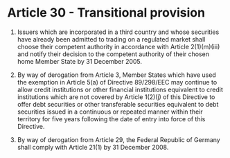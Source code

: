 # Article 30 - Transitional provision


1. Issuers which are incorporated in a third country and whose securities have already been admitted to trading on a regulated market shall choose their competent authority in accordance with Article 2(1)(m)(iii) and notify their decision to the competent authority of their chosen home Member State by 31 December 2005.

2. By way of derogation from Article 3, Member States which have used the exemption in Article 5(a) of Directive 89/298/EEC may continue to allow credit institutions or other financial institutions equivalent to credit institutions which are not covered by Article 1(2)(j) of this Directive to offer debt securities or other transferable securities equivalent to debt securities issued in a continuous or repeated manner within their territory for five years following the date of entry into force of this Directive.

3. By way of derogation from Article 29, the Federal Republic of Germany shall comply with Article 21(1) by 31 December 2008.
